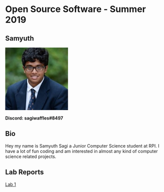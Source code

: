 # Open Source Software - Summer 2019
## Samyuth

<img alt="alt_text" src="assets/images/Profile_Picture.JPG" />

**Discord: sagiwaffles#8497**

## Bio
Hey my name is Samyuth Sagi a Junior Computer Science student at RPI. I have a lot of fun coding and am interested in almost any kind of computer science related projects.

## Lab Reports
[Lab 1](labs/lab-01/report.md)
